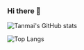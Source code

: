 ### Hi there 👋


![Tanmai's GitHub stats](https://github-readme-stats-tanmaik.vercel.app/api?username=tanmaik&count_private=true&show_icons=true&theme=radical)

![Top Langs](https://github-readme-stats-tanmaik.vercel.app/api/top-langs/?username=tanmaik)
